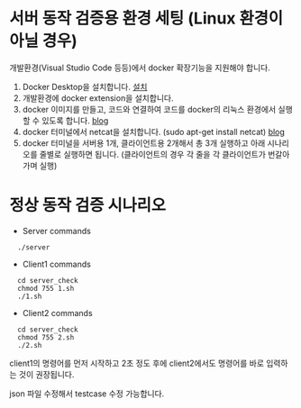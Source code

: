 # 서버 동작 검증용 환경 세팅 (Linux 환경이 아닐 경우)
개발환경(Visual Studio Code 등등)에서 docker 확장기능을 지원해야 합니다. 
1. Docker Desktop을 설치합니다.
[설치](https://www.docker.com/)
2. 개발환경에 docker extension을 설치합니다.
3. docker 이미지를 만들고, 코드와 연결하여 코드를 docker의 리눅스 환경에서 실행할 수 있도록 합니다.
[blog](https://shuka.tistory.com/18)
4. docker 터미널에서 netcat을 설치합니다. (sudo apt-get install netcat) 
[blog](https://jost-do-it.tistory.com/entry/Docker-%EC%BB%A8%ED%85%8C%EC%9D%B4%EB%84%88-%EB%82%B4%EC%97%90%EC%84%9C-apt-get-install-%EC%8B%9C-Unable-to-loacate-package-%ED%8C%A8%ED%82%A4%EC%A7%80%EB%AA%85-%ED%95%B4%EA%B2%B0%EB%B0%A9%EB%B2%95)
5. docker 터미널을 서버용 1개, 클라이언트용 2개해서 총 3개 실행하고 아래 시나리오를 줄별로 실행하면 됩니다. (클라이언트의 경우 각 줄을 각 클라이언트가 번갈아가며 실행)

# 정상 동작 검증 시나리오

 * Server commands
```
  ./server
```
 * Client1 commands
```
  cd server_check
  chmod 755 1.sh
  ./1.sh
```
 * Client2 commands
```
  cd server_check
  chmod 755 2.sh
  ./2.sh
```
client1의 명령어를 먼저 시작하고 
2초 정도 후에 client2에서도 명령어를 바로 입력하는 것이 권장됩니다.

json 파일 수정해서 testcase 수정 가능합니다.
